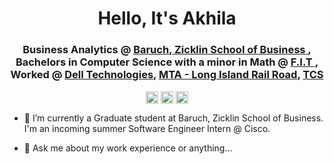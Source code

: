 <h1 align="center">Hello, It's Akhila </h1>

<h3 align="center"> Business Analytics @ 
	<a href=https://zicklin.baruch.cuny.edu/ target="blank"> Baruch, Zicklin School of Business 
	</a>, Bachelors in Computer Science with a minor in Math @ <a href=https://www.nyit.edu/ target="blank"> F.I.T </a>, Worked @ 
	<a href=https://www.delltechnologies.com/en-us/index.htm target="blank">Dell Technologies</a>, 
	<a href=https://www.mta.info/lirr target="blank">MTA - Long Island Rail Road</a>, 
	<a href=https://www.tcs.com/ target="blank">TCS</a>
</h3>

<p align="center">
<a href=mailto:a,pamukuntla@gmail.com target="blank"><img align="center" src=https://cdn.jsdelivr.net/npm/simple-icons@3.0.1/icons/gmail.svg alt="mailshivani" height="20" width="20" /></a>
<a href=https://www.linkedin.com/in/akhila-pamukuntla/ target="blank"><img align="center" src=https://cdn.jsdelivr.net/npm/simple-icons@3.0.1/icons/linkedin.svg alt="akhilalinkedin" height="20" width="20" /></a>
<a href=https://shivanidedhia.github.io/shivanidedhia.github.io./ target="blank"><img align="center" src=https://cdn.jsdelivr.net/npm/simple-icons@3.0.1/icons/googlechrome.svg alt="shivaniswebpage" height="20" width="20" /></a>
</p>
<p>
  
- 👷‍ I’m currently a Graduate student at Baruch, Zicklin School of Business. I'm an incoming summer Software Engineer Intern @ Cisco.

- 💬 Ask me about my work experience or anything...

</p>